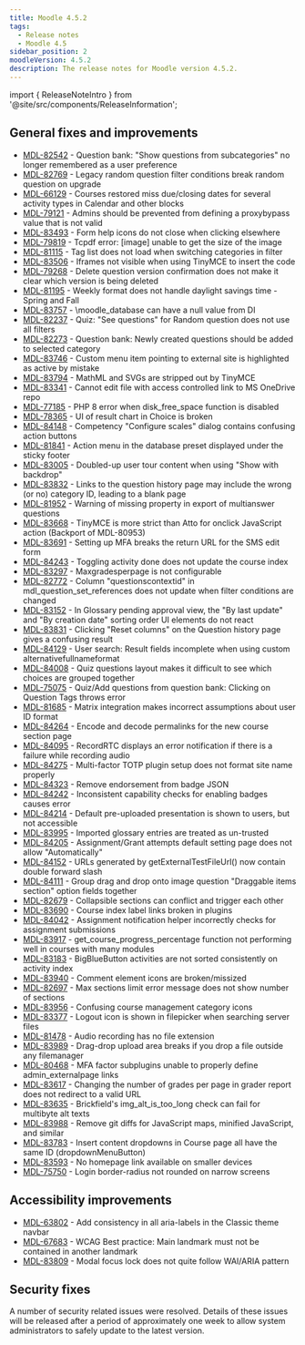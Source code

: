 ```yaml
---
title: Moodle 4.5.2
tags:
  - Release notes
  - Moodle 4.5
sidebar_position: 2
moodleVersion: 4.5.2
description: The release notes for Moodle version 4.5.2.
---
```


import { ReleaseNoteIntro } from '@site/src/components/ReleaseInformation';

<ReleaseNoteIntro releaseName={frontMatter.moodleVersion} />

## General fixes and improvements
<!-- cspell:disable -->
- [MDL-82542](https://tracker.moodle.org/browse/MDL-82542) - Question bank: "Show questions from subcategories" no longer remembered as a user preference
- [MDL-82769](https://tracker.moodle.org/browse/MDL-82769) - Legacy random question filter conditions break random question on upgrade
- [MDL-66129](https://tracker.moodle.org/browse/MDL-66129) - Courses restored miss due/closing dates for several activity types in Calendar and other blocks
- [MDL-79121](https://tracker.moodle.org/browse/MDL-79121) - Admins should be prevented from defining a proxybypass value that is not valid
- [MDL-83493](https://tracker.moodle.org/browse/MDL-83493) - Form help icons do not close when clicking elsewhere
- [MDL-79819](https://tracker.moodle.org/browse/MDL-79819) - Tcpdf error: [image]  unable to get the size of the image
- [MDL-81115](https://tracker.moodle.org/browse/MDL-81115) - Tag list does not load when switching categories in filter
- [MDL-83506](https://tracker.moodle.org/browse/MDL-83506) - Iframes not visible when using TinyMCE to insert the code
- [MDL-79268](https://tracker.moodle.org/browse/MDL-79268) - Delete question version confirmation does not make it clear which version is being deleted
- [MDL-81195](https://tracker.moodle.org/browse/MDL-81195) - Weekly format does not handle daylight savings time - Spring and Fall
- [MDL-83757](https://tracker.moodle.org/browse/MDL-83757) - \moodle_database can have a null value from DI
- [MDL-82237](https://tracker.moodle.org/browse/MDL-82237) - Quiz: "See questions" for Random question does not use all filters
- [MDL-82273](https://tracker.moodle.org/browse/MDL-82273) - Question bank: Newly created questions should be added to selected category
- [MDL-83746](https://tracker.moodle.org/browse/MDL-83746) - Custom menu item pointing to external site is highlighted as active by mistake
- [MDL-83794](https://tracker.moodle.org/browse/MDL-83794) - MathML and SVGs are stripped out by TinyMCE
- [MDL-83341](https://tracker.moodle.org/browse/MDL-83341) - Cannot edit file with access controlled link to MS OneDrive repo
- [MDL-77185](https://tracker.moodle.org/browse/MDL-77185) - PHP 8 error when disk_free_space function is disabled
- [MDL-78365](https://tracker.moodle.org/browse/MDL-78365) - UI of result chart in Choice is broken
- [MDL-84148](https://tracker.moodle.org/browse/MDL-84148) - Competency "Configure scales" dialog contains confusing action buttons
- [MDL-81841](https://tracker.moodle.org/browse/MDL-81841) - Action menu in the database preset displayed under the sticky footer
- [MDL-83005](https://tracker.moodle.org/browse/MDL-83005) - Doubled-up user tour content when using "Show with backdrop"
- [MDL-83832](https://tracker.moodle.org/browse/MDL-83832) - Links to the question history page may include the wrong (or no) category ID, leading to a blank page
- [MDL-81952](https://tracker.moodle.org/browse/MDL-81952) - Warning of missing property in export of multianswer questions
- [MDL-83668](https://tracker.moodle.org/browse/MDL-83668) - TinyMCE is more strict than Atto for onclick JavaScript action (Backport of MDL-80953)
- [MDL-83691](https://tracker.moodle.org/browse/MDL-83691) - Setting up MFA breaks the return URL for the SMS edit form
- [MDL-84243](https://tracker.moodle.org/browse/MDL-84243) - Toggling activity done does not update the course index
- [MDL-83297](https://tracker.moodle.org/browse/MDL-83297) - Maxgradesperpage is not configurable
- [MDL-82772](https://tracker.moodle.org/browse/MDL-82772) - Column "questionscontextid" in mdl_question_set_references does not update when filter conditions are changed
- [MDL-83152](https://tracker.moodle.org/browse/MDL-83152) - In Glossary pending approval view, the "By last update" and "By creation date" sorting order UI elements do not react
- [MDL-83831](https://tracker.moodle.org/browse/MDL-83831) - Clicking "Reset columns" on the Question history page gives a confusing result
- [MDL-84129](https://tracker.moodle.org/browse/MDL-84129) - User search: Result fields incomplete when using custom alternativefullnameformat
- [MDL-84008](https://tracker.moodle.org/browse/MDL-84008) - Quiz questions layout makes it difficult to see which choices are grouped together
- [MDL-75075](https://tracker.moodle.org/browse/MDL-75075) - Quiz/Add questions from question bank: Clicking on Question Tags throws error
- [MDL-81685](https://tracker.moodle.org/browse/MDL-81685) - Matrix integration makes incorrect assumptions about user ID format
- [MDL-84264](https://tracker.moodle.org/browse/MDL-84264) - Encode and decode permalinks for the new course section page
- [MDL-84095](https://tracker.moodle.org/browse/MDL-84095) - RecordRTC displays an error notification if there is a failure while recording audio
- [MDL-84275](https://tracker.moodle.org/browse/MDL-84275) - Multi-factor TOTP plugin setup does not format site name properly
- [MDL-84323](https://tracker.moodle.org/browse/MDL-84323) - Remove endorsement from badge JSON
- [MDL-84242](https://tracker.moodle.org/browse/MDL-84242) - Inconsistent capability checks for enabling badges causes error
- [MDL-84214](https://tracker.moodle.org/browse/MDL-84214) - Default pre-uploaded presentation is shown to users, but not accessible
- [MDL-83995](https://tracker.moodle.org/browse/MDL-83995) - Imported glossary entries are treated as un-trusted
- [MDL-84205](https://tracker.moodle.org/browse/MDL-84205) - Assignment/Grant attempts default setting page does not allow "Automatically"
- [MDL-84152](https://tracker.moodle.org/browse/MDL-84152) - URLs generated by getExternalTestFileUrl() now contain double forward slash
- [MDL-84111](https://tracker.moodle.org/browse/MDL-84111) - Group drag and drop onto image question "Draggable items section" option fields together
- [MDL-82679](https://tracker.moodle.org/browse/MDL-82679) - Collapsible sections can conflict and trigger each other
- [MDL-83690](https://tracker.moodle.org/browse/MDL-83690) - Course index label links broken in plugins
- [MDL-84042](https://tracker.moodle.org/browse/MDL-84042) - Assignment notification helper incorrectly checks for assignment submissions
- [MDL-83917](https://tracker.moodle.org/browse/MDL-83917) - get_course_progress_percentage function not performing well in courses with many modules
- [MDL-83183](https://tracker.moodle.org/browse/MDL-83183) - BigBlueButton activities are not sorted consistently on activity index
- [MDL-83940](https://tracker.moodle.org/browse/MDL-83940) - Comment element icons are broken/missized
- [MDL-82697](https://tracker.moodle.org/browse/MDL-82697) - Max sections limit error message does not show number of sections
- [MDL-83956](https://tracker.moodle.org/browse/MDL-83956) - Confusing course management category icons
- [MDL-83377](https://tracker.moodle.org/browse/MDL-83377) - Logout icon is shown in filepicker when searching server files
- [MDL-81478](https://tracker.moodle.org/browse/MDL-81478) - Audio recording has no file extension
- [MDL-83989](https://tracker.moodle.org/browse/MDL-83989) - Drag-drop upload area breaks if you drop a file outside any filemanager
- [MDL-80468](https://tracker.moodle.org/browse/MDL-80468) - MFA factor subplugins unable to properly define admin_externalpage links
- [MDL-83617](https://tracker.moodle.org/browse/MDL-83617) - Changing the number of grades per page in grader report does not redirect to a valid URL
- [MDL-83635](https://tracker.moodle.org/browse/MDL-83635) - Brickfield's img_alt_is_too_long check can fail for multibyte alt texts
- [MDL-83988](https://tracker.moodle.org/browse/MDL-83988) - Remove git diffs for JavaScript maps, minified JavaScript, and similar
- [MDL-83783](https://tracker.moodle.org/browse/MDL-83783) - Insert content dropdowns in Course page all have the same ID (dropdownMenuButton)
- [MDL-83593](https://tracker.moodle.org/browse/MDL-83593) - No homepage link available on smaller devices
- [MDL-75750](https://tracker.moodle.org/browse/MDL-75750) - Login border-radius not rounded on narrow screens
<!-- cspell:enable -->

## Accessibility improvements
<!-- cspell:disable -->
- [MDL-63802](https://tracker.moodle.org/browse/MDL-63802) - Add consistency in all aria-labels in the Classic theme navbar
- [MDL-67683](https://tracker.moodle.org/browse/MDL-67683) - WCAG Best practice: Main landmark must not be contained in another landmark
- [MDL-83809](https://tracker.moodle.org/browse/MDL-83809) - Modal focus lock does not quite follow WAI/ARIA pattern
<!-- cspell:enable -->

## Security fixes

A number of security related issues were resolved. Details of these issues will be released after a period of approximately one week to allow system administrators to safely update to the latest version.
